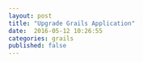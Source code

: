 ```yaml
---
layout: post
title: "Upgrade Grails Application"
date:  2016-05-12 10:26:55
categories: grails
published: false
---
```

